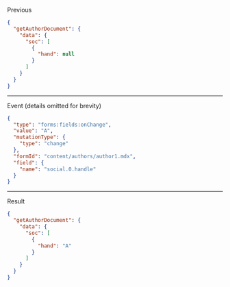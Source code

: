 Previous
```json
{
  "getAuthorDocument": {
    "data": {
      "soc": [
        {
          "hand": null
        }
      ]
    }
  }
}
```
---

Event (details omitted for brevity)
```json
{
  "type": "forms:fields:onChange",
  "value": "A",
  "mutationType": {
    "type": "change"
  },
  "formId": "content/authors/author1.mdx",
  "field": {
    "name": "social.0.handle"
  }
}
```
---

Result
```json
{
  "getAuthorDocument": {
    "data": {
      "soc": [
        {
          "hand": "A"
        }
      ]
    }
  }
}
```